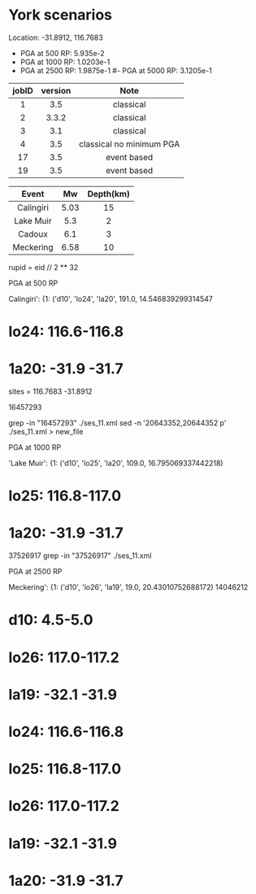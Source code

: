 # York scenarios

Location: -31.8912, 116.7683

- PGA at 500 RP: 5.935e-2
- PGA at 1000 RP: 1.0203e-1
- PGA at 2500 RP: 1.9875e-1
#- PGA at 5000 RP: 3.1205e-1

|jobID|version|Note|
|:--:|:--:|:--:|
|1|3.5|classical|
|2|3.3.2|classical|
|3|3.1|classical|
|4|3.5|classical no minimum PGA|
|17|3.5|event based|
|19|3.5|event based|


|Event|Mw|Depth(km)|
|:--:|:--:|:--:|
|Calingiri| 5.03|15| 5-5.2|
|Lake Muir | 5.3 | 2 | 5.2-5.4|
|Cadoux|6.1 | 3 | 6-6.2|
|Meckering| 6.58| 10| 6.4-6.6|


rupid = eid // 2 ** 32

PGA at 500 RP

Calingiri': {1: ('d10', 'lo24', 'la20', 191.0, 14.546839299314547
# lo24: 116.6-116.8
# 1a20: -31.9 -31.7

sites = 116.7683 -31.8912

16457293 

grep -in "16457293" ./ses_11.xml
sed -n '20643352,20644352 p' ./ses_11.xml > new_file

PGA at 1000 RP

'Lake Muir': {1: ('d10', 'lo25', 'la20', 109.0, 
16.795069337442218)
# lo25: 116.8-117.0
# 1a20: -31.9 -31.7

37526917
grep -in "37526917" ./ses_11.xml


PGA at 2500 RP

Meckering': {1: ('d10', 'lo26', 'la19', 19.0, 20.43010752688172)
14046212


# d10: 4.5-5.0
# lo26: 117.0-117.2
# la19: -32.1 -31.9

# lo24: 116.6-116.8
# lo25: 116.8-117.0
# lo26: 117.0-117.2

# la19: -32.1 -31.9
# 1a20: -31.9 -31.7
